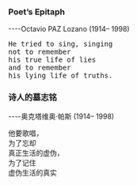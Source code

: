 ### Poet’s Epitaph
----Octavio PAZ Lozano (1914– 1998)

<pre>
He tried to sing, singing
not to remember
his true life of lies
and to remember
his lying life of truths.
</pre>

### 诗人的墓志铭
----奥克塔维奥·帕斯 (1914– 1998)

<pre>
他要歌唱，
为了忘却
真正生活的虚伪，
为了记住
虚伪生活的真实
</pre>
